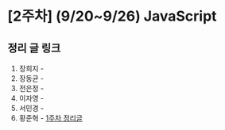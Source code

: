 # [2주차] (9/20~9/26) JavaScript

## 정리 글 링크

1. 장희지 -
2. 장동균 -
3. 전은정 -
4. 이자영 -
5. 서민경 -
6. 황준혁 - [1주차 정리글](https://strawji.tistory.com/5)
